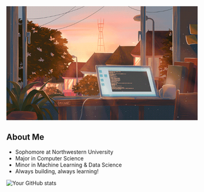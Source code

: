 <img src="./img.gif" width="600" height="300" />

##  About Me
- Sophomore at Northwestern University
- Major in Computer Science
- Minor in Machine Learning & Data Science
- Always building, always learning!

<!-- ## 📫 Let's Connect! -->
<!-- [![LinkedIn](https://img.shields.io/badge/-LinkedIn-0077B5?style=flat-square&logo=linkedin&logoColor=white)](https://www.linkedin.com/in/aiden-lee11/) -->
<!-- [![Email](https://img.shields.io/badge/-Email-D14836?style=flat-square&logo=gmail&logoColor=white)](mailto:aidenlee2027@u.northwestern.edu) -->
<!-- [![YouTube](https://img.shields.io/badge/-Watch%20me%20learn%20every%20day!-FF0000?style=flat-square&logo=youtube&logoColor=white)](https://www.youtube.com/@aidencodes11) -->

<!-- ## 📊 GitHub Stats --> 
![Your GitHub stats](https://github-readme-stats-gray-psi-17.vercel.app/api?username=aiden-lee11&hide=issues&show_icons=true&theme=rose_pine)
